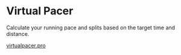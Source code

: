 # Virtual Pacer

Calculate your running pace and splits based on the target time and distance.

[virtualpacer.pro](https://virtualpacer.pro/)
